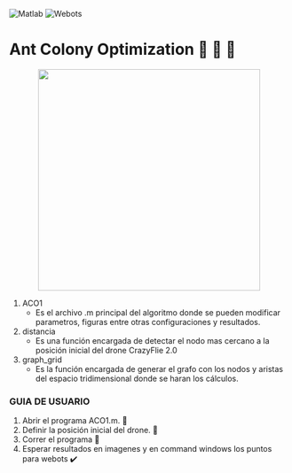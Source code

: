 ![Matlab](https://img.shields.io/badge/Matlab-R2018b-orange)
![Webots](https://img.shields.io/badge/Webots-R2022a-red)

# Ant Colony Optimization :ant: :ant: :ant:

<div id="header" align="center">
<img src="https://user-images.githubusercontent.com/60333304/203881069-be0e931b-f758-43d7-9fd0-70e1a3b46b5e.gif" width = "400"/>
</div>






1. ACO1
      - Es el archivo .m principal del algoritmo donde se pueden modificar parametros, figuras entre otras configuraciones y resultados.
2. distancia
      - Es una función encargada de detectar el nodo mas cercano a la posición inicial del drone CrazyFlie 2.0 
3. graph_grid
      - Es la función encargada de generar el grafo con los nodos y aristas del espacio tridimensional donde se haran los cálculos.  
  
 ### GUIA DE USUARIO

1. Abrir el programa ACO1.m. 📂
2. Definir la posición inicial del drone. 🚁
3. Correr el programa 🏃
4. Esperar resultados en imagenes y en command windows los puntos para webots ✔️

